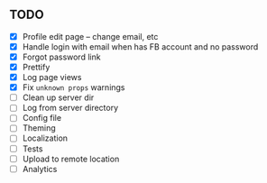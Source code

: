 ## TODO

- [x] Profile edit page – change email, etc
- [x] Handle login with email when has FB account and no password
- [x] Forgot password link
- [x] Prettify
- [x] Log page views
- [x] Fix `unknown props` warnings
- [ ] Clean up server dir
- [ ] Log from server directory
- [ ] Config file
- [ ] Theming
- [ ] Localization
- [ ] Tests
- [ ] Upload to remote location
- [ ] Analytics
